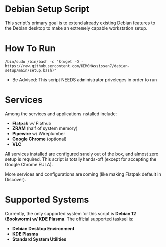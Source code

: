 # Debian Setup Script
This script's primary goal is to extend already existing Debian features to the Debian desktop to make an extremely capable workstation setup.

# How To Run
`/bin/sudo /bin/bash -c "$(wget -O - https://raw.githubusercontent.com/DEM0NAssissan7/debian-setup/main/setup.bash)"`
- Be Advised: This script NEEDS administrator priveleges in order to run

# Services
Among the services and applications installed include:
- **Flatpak** w/ Flathub
- **ZRAM** (half of system memory)
- **Pipewire** w/ Wireplumber
- **Google Chrome** (optional)
- **VLC**

All services installed are configured sanely out of the box, and almost zero setup is required. This script is totally hands-off (except for accepting the Google Chrome EULA).

More services and configurations are coming (like making Flatpak default in Discover).

# Supported Systems
Currently, the only supported system for this script is **Debian 12 (Bookworm) w/ KDE Plasma**. The official supported tasksel is:


- **Debian Desktop Environment**
- **KDE Plasma**
- **Standard System Utilities**
